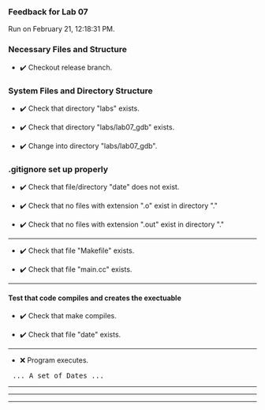 ### Feedback for Lab 07

Run on February 21, 12:18:31 PM.


### Necessary Files and Structure

+ :heavy_check_mark:  Checkout release branch.




### System Files and Directory Structure

+ :heavy_check_mark:  Check that directory "labs" exists.

+ :heavy_check_mark:  Check that directory "labs/lab07_gdb" exists.

+ :heavy_check_mark:  Change into directory "labs/lab07_gdb".


### .gitignore set up properly

+ :heavy_check_mark:  Check that file/directory "date" does not exist.

+ :heavy_check_mark:  Check that no files with extension ".o" exist in directory "."

+ :heavy_check_mark:  Check that no files with extension ".out" exist in directory "."

---

+ :heavy_check_mark:  Check that file "Makefile" exists.

+ :heavy_check_mark:  Check that file "main.cc" exists.

---


#### __Test that code compiles and creates the exectuable__

+ :heavy_check_mark:  Check that make  compiles.



+ :heavy_check_mark:  Check that file "date" exists.

---

+ :x:  Program executes.

<pre> ... A set of Dates ...
</pre>



---

---

---

